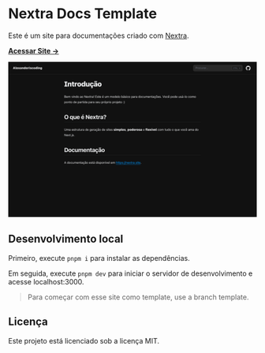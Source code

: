 # Nextra Docs Template

Este é um site para documentações criado com [Nextra](https://nextra.site).

[**Acessar Site →**](https://alexanderiscoding.com)

[![](public/og.png)](https://alexanderiscoding.com)

## Desenvolvimento local

Primeiro, execute `pnpm i` para instalar as dependências.

Em seguida, execute `pnpm dev` para iniciar o servidor de desenvolvimento e acesse localhost:3000.

> Para começar com esse site como template, use a branch template.

## Licença

Este projeto está licenciado sob a licença MIT.
